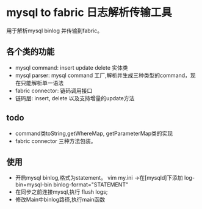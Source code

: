 # mysql to fabric 日志解析传输工具
用于解析mysql binlog 并传输到fabric。
## 各个类的功能
* mysql command: insert update delete 实体类
* mysql parser: mysql command 工厂,解析并生成三种类型的command，现在只能解析单一语法
* fabric connector: 链码调用接口
* 链码层: insert, delete 以及支持增量的update方法
## todo
* command类toString,getWhereMap, getParameterMap类的实现
* fabric connector 三种方法包装。
## 使用
* 开启mysql binlog,格式为statement。 vim my.ini ->在[mysqld]下添加 log-bin=mysql-bin binlog-format="STATEMENT"
* 在同步之前连接mysql,执行 flush logs;
* 修改Main中binlog路径,执行main函数


